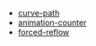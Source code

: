 - [curve-path](https://clinyong.github.io/demo/1-curve-path)
- [animation-counter](https://clinyong.github.io/demo/2-animation-counter)
- [forced-reflow](https://clinyong.github.io/demo/3-forced-reflow)
